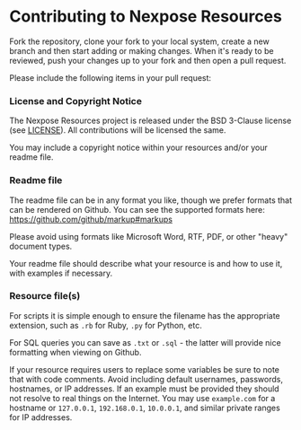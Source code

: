 # Contributing to Nexpose Resources

Fork the repository, clone your fork to your local system, create a new branch and then start adding or making changes. When it's ready to be reviewed, push your changes up to your fork and then open a pull request.

Please include the following items in your pull request:

### License and Copyright Notice

The Nexpose Resources project is released under the BSD 3-Clause license (see [LICENSE](../LICENSE)). All contributions will be licensed the same.

You may include a copyright notice within your resources and/or your readme file.

### Readme file

The readme file can be in any format you like, though we prefer formats that can be rendered on Github. You can see the supported formats here: https://github.com/github/markup#markups

Please avoid using formats like Microsoft Word, RTF, PDF, or other "heavy" document types.

Your readme file should describe what your resource is and how to use it, with examples if necessary.

### Resource file(s)

For scripts it is simple enough to ensure the filename has the appropriate extension, such as `.rb` for Ruby, `.py` for Python, etc.

For SQL queries you can save as `.txt` or `.sql` - the latter will provide nice formatting when viewing on Github.

If your resource requires users to replace some variables be sure to note that with code comments. Avoid including default usernames, passwords, hostnames, or IP addresses. If an example must be provided they should not resolve to real things on the Internet. You may use `example.com` for a hostname or `127.0.0.1`, `192.168.0.1`, `10.0.0.1`, and similar private ranges for IP addresses.
